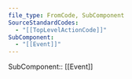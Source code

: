 ```yaml
---
file_type: FromCode, SubComponent
SourceStandardCodes:
  - "[[TopLevelActionCode]]"
SubComponent:
  - "[[Event]]"
---
```

SubComponent:: [[Event]]


